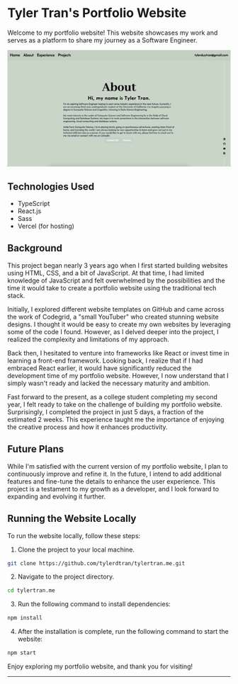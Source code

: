 # Tyler Tran's Portfolio Website

Welcome to my portfolio website! This website showcases my work and serves as a platform to share my journey as a Software Engineer. 

<img src="./src/images/TylerTranWebsite.png" /> 

## Technologies Used

- TypeScript
- React.js
- Sass
- Vercel (for hosting)

## Background

This project began nearly 3 years ago when I first started building websites using HTML, CSS, and a bit of JavaScript. At that time, I had limited knowledge of JavaScript and felt overwhelmed by the possibilities and the time it would take to create a portfolio website using the traditional tech stack.

Initially, I explored different website templates on GitHub and came across the work of Codegrid, a "small YouTuber" who created stunning website designs. I thought it would be easy to create my own websites by leveraging some of the code I found. However, as I delved deeper into the project, I realized the complexity and limitations of my approach.

Back then, I hesitated to venture into frameworks like React or invest time in learning a front-end framework. Looking back, I realize that if I had embraced React earlier, it would have significantly reduced the development time of my portfolio website. However, I now understand that I simply wasn't ready and lacked the necessary maturity and ambition.

Fast forward to the present, as a college student completing my second year, I felt ready to take on the challenge of building my portfolio website. Surprisingly, I completed the project in just 5 days, a fraction of the estimated 2 weeks. This experience taught me the importance of enjoying the creative process and how it enhances productivity.

## Future Plans

While I'm satisfied with the current version of my portfolio website, I plan to continuously improve and refine it. In the future, I intend to add additional features and fine-tune the details to enhance the user experience. This project is a testament to my growth as a developer, and I look forward to expanding and evolving it further.

## Running the Website Locally

To run the website locally, follow these steps:

1. Clone the project to your local machine.
```bash
git clone https://github.com/tylerdtran/tylertran.me.git
```
2. Navigate to the project directory.
```bash
cd tylertran.me
```
3. Run the following command to install dependencies:

```bash
npm install
```

4. After the installation is complete, run the following command to start the website:

```bash
npm start
```

Enjoy exploring my portfolio website, and thank you for visiting!

---
